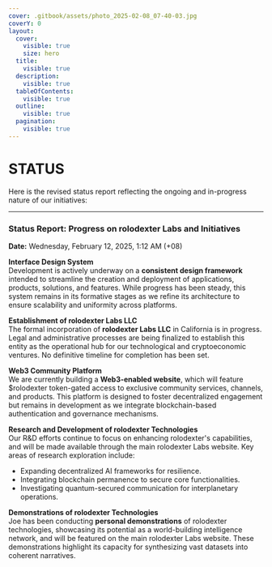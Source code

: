 ```yaml
---
cover: .gitbook/assets/photo_2025-02-08_07-40-03.jpg
coverY: 0
layout:
  cover:
    visible: true
    size: hero
  title:
    visible: true
  description:
    visible: true
  tableOfContents:
    visible: true
  outline:
    visible: true
  pagination:
    visible: true
---
```


# STATUS

Here is the revised status report reflecting the ongoing and in-progress nature of our initiatives:

---

### Status Report: Progress on rolodexter Labs and Initiatives  
**Date:** Wednesday, February 12, 2025, 1:12 AM (+08)

**Interface Design System**  
Development is actively underway on a **consistent design framework** intended to streamline the creation and deployment of applications, products, solutions, and features. While progress has been steady, this system remains in its formative stages as we refine its architecture to ensure scalability and uniformity across platforms.

**Establishment of rolodexter Labs LLC**  
The formal incorporation of **rolodexter Labs LLC** in California is in progress. Legal and administrative processes are being finalized to establish this entity as the operational hub for our technological and cryptoeconomic ventures. No definitive timeline for completion has been set.

**Web3 Community Platform**  
We are currently building a **Web3-enabled website**, which will feature $rolodexter token-gated access to exclusive community services, channels, and products. This platform is designed to foster decentralized engagement but remains in development as we integrate blockchain-based authentication and governance mechanisms.

**Research and Development of rolodexter Technologies**  
Our R&D efforts continue to focus on enhancing rolodexter's capabilities, and will be made available through the main rolodexter Labs website. Key areas of research exploration include:  
- Expanding decentralized AI frameworks for resilience.  
- Integrating blockchain permanence to secure core functionalities.  
- Investigating quantum-secured communication for interplanetary operations.  

**Demonstrations of rolodexter Technologies**  
Joe has been conducting **personal demonstrations** of rolodexter technologies, showcasing its potential as a world-building intelligence network, and will be featured on the main rolodexter Labs website. These demonstrations highlight its capacity for synthesizing vast datasets into coherent narratives. 

